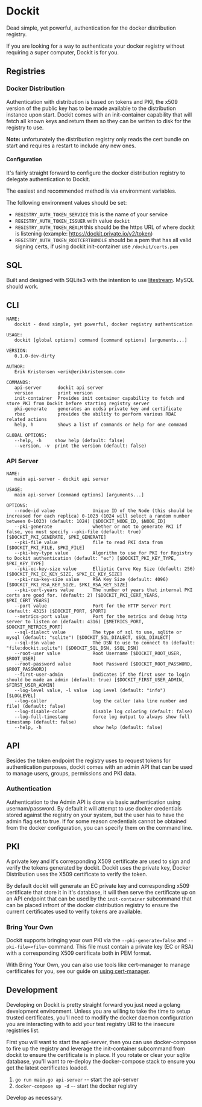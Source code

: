 # Dockit

Dead simple, yet powerful, authentication for the docker distribution registry.

If you are looking for a way to authenticate your docker registry without requiring a super computer, Dockit is for you.

## Registries

### Docker Distribution

Authentication with distribution is based on tokens and PKI, the x509 version of the public key has to be made available to the distribution instance upon start. Dockit comes with an init-container capability that will fetch all known keys and return them so they can be written to disk for the registry to use.

**Note:** unfortunately the distribution registry only reads the cert bundle on start and requires a restart to include any new ones.

#### Configuration

It's fairly straight forward to configure the docker distribution registry to delegate authentication to Dockit.

The easiest and recommended method is via environment variables.

The following environment values should be set:

- `REGISTRY_AUTH_TOKEN_SERVICE` this is the name of your service
- `REGISTRY_AUTH_TOKEN_ISSUER` with value `dockit`
- `REGISTRY_AUTH_TOKEN_REALM` this should be the https URL of where dockit is listening (example: <https://dockit.private.io/v2/token>)
- `REGISTRY_AUTH_TOKEN_ROOTCERTBUNDLE` should be a pem that has all valid signing certs, if using dockit init-container use `/dockit/certs.pem`

## SQL

Built and designed with SQLite3 with the intention to use [litestream](https://litestream.io). MySQL should work.

## CLI

```help
NAME:
   dockit - dead simple, yet powerful, docker registry authentication

USAGE:
   dockit [global options] command [command options] [arguments...]

VERSION:
   0.1.0-dev-dirty

AUTHOR:
   Erik Kristensen <erik@erikkristensen.com>

COMMANDS:
   api-server      dockit api server
   version         print version
   init-container  Provides init container capability to fetch and store PKI from Dockit before starting registry server
   pki-generate    generates an ecdsa private key and certificate
   rbac            provides the ability to perform various RBAC related actions
   help, h         Shows a list of commands or help for one command

GLOBAL OPTIONS:
   --help, -h     show help (default: false)
   --version, -v  print the version (default: false)
```

### API Server

```help
NAME:
   main api-server - dockit api server

USAGE:
   main api-server [command options] [arguments...]

OPTIONS:
   --node-id value              Unique ID of the Node (this should be increased for each replica) 0-1023 (1024 will select a random number between 0-1023) (default: 1024) [$DOCKIT_NODE_ID, $NODE_ID]
   --pki-generate               whether or not to generate PKI if false, you must specify --pki-file (default: true) [$DOCKIT_PKI_GENERATE, $PKI_GENERATE]
   --pki-file value             file to read PKI data from [$DOCKIT_PKI_FILE, $PKI_FILE]
   --pki-key-type value         Algorithm to use for PKI for Registry to Dockit authentication (default: "ec") [$DOCKIT_PKI_KEY_TYPE, $PKI_KEY_TYPE]
   --pki-ec-key-size value      Elliptic Curve Key Size (default: 256) [$DOCKIT_PKI_EC_KEY_SIZE, $PKI_EC_KEY_SIZE]
   --pki-rsa-key-size value     RSA Key Size (default: 4096) [$DOCKIT_PKI_RSA_KEY_SIZE, $PKI_RSA_KEY_SIZE]
   --pki-cert-years value       The number of years that internal PKI certs are good for. (default: 2) [$DOCKIT_PKI_CERT_YEARS, $PKI_CERT_YEARS]
   --port value                 Port for the HTTP Server Port (default: 4315) [$DOCKIT_PORT, $PORT]
   --metrics-port value         Port for the metrics and debug http server to listen on (default: 4316) [$METRICS_PORT, $DOCKIT_METRICS_PORT]
   --sql-dialect value          The type of sql to use, sqlite or mysql (default: "sqlite") [$DOCKIT_SQL_DIALECT, $SQL_DIALECT]
   --sql-dsn value              The DSN to use to connect to (default: "file:dockit.sqlite") [$DOCKIT_SQL_DSN, $SQL_DSN]
   --root-user value            Root Username [$DOCKIT_ROOT_USER, $ROOT_USER]
   --root-password value        Root Password [$DOCKIT_ROOT_PASSWORD, $ROOT_PASSWORD]
   --first-user-admin           Indicates if the first user to login should be made an admin (default: true) [$DOCKIT_FIRST_USER_ADMIN, $FIRST_USER_ADMIN]
   --log-level value, -l value  Log Level (default: "info") [$LOGLEVEL]
   --log-caller                 log the caller (aka line number and file) (default: false)
   --log-disable-color          disable log coloring (default: false)
   --log-full-timestamp         force log output to always show full timestamp (default: false)
   --help, -h                   show help (default: false)
```

## API

Besides the token endpoint the registry uses to request tokens for authentication purposes, dockit comes with an admin API that can be used to manage users, groups, permissions and PKI data.

### Authentication

Authentication to the Admin API is done via basic authentication using usernam/password. By default it will attempt to use docker credentials stored against the registry on your system, but the user has to have the admin flag set to true. If for some reason credentials cannot be obtained from the docker configuration, you can specify them on the command line.

## PKI

A private key and it's corresponding X509 certificate are used to sign and verify the tokens generated by dockit. Dockit uses the private key, Docker Distribution uses the X509 certificate to verify the token.

By default dockit will generate an EC private key and corresponding x509 certificate that store it in it's database, it will then serve the certificate up on an API endpoint that can be used by the `init-container` subcommand that can be placed infront of the docker distribution registry to ensure the current certificates used to verify tokens are available.

### Bring Your Own

Dockit supports bringing your own PKI via the `--pki-generate=false` and `--pki-file=<file>` command. This file must contain a private key (EC or RSA) with a corresponding X509 certificate both in PEM format.

With Bring Your Own, you can also use tools like cert-manager to manage certificates for you, see our guide on [using cert-manager](docs/guides/cert-manager.md).

## Development

Developing on Dockit is pretty straight forward you just need a golang development environment. Unless you are willing to take the time to setup trusted certificates, you'll need to modify the docker daemon configuration you are interacting with to add your test registry URI to the insecure registries list.

First you will want to start the api-server, then you can use docker-compose to fire up the registry and leverage the init-container subcommand from dockit to ensure the certificate is in place. If you rotate or clear your sqlite database, you'll want to re-deploy the docker-compose stack to ensure you get the latest certificates loaded.

1. `go run main.go api-server` -- start the api-server
2. `docker-compose up -d` -- start the docker registry

Develop as necessary.
